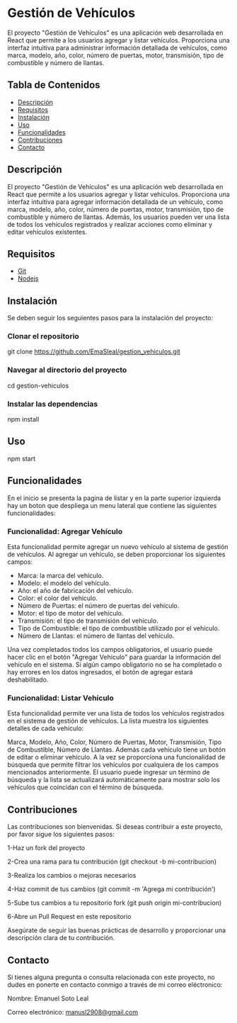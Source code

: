 # Gestión de Vehículos

El proyecto "Gestión de Vehículos" es una aplicación web desarrollada en React que permite a los usuarios agregar y listar vehículos. Proporciona una interfaz intuitiva para administrar información detallada de vehículos, como marca, modelo, año, color, número de puertas, motor, transmisión, tipo de combustible y número de llantas.

## Tabla de Contenidos

- [Descripción](#descripción)
- [Requisitos](#requisitos)
- [Instalación](#instalación)
- [Uso](#uso)
- [Funcionalidades](#funcionalidades)
- [Contribuciones](#contribuciones)
- [Contacto](#contacto)

## Descripción

El proyecto "Gestión de Vehículos" es una aplicación web desarrollada en React que permite a los usuarios agregar y listar vehículos. Proporciona una interfaz intuitiva para agregar información detallada de un vehículo, como marca, modelo, año, color, número de puertas, motor, transmisión, tipo de combustible y número de llantas. Además, los usuarios pueden ver una lista de todos los vehículos registrados y realizar acciones como eliminar y editar vehículos existentes.

## Requisitos

- [Git](https://git-scm.com/downloads)
- [Nodejs](https://nodejs.org/es)

## Instalación

Se deben seguir los seguientes pasos para la instalación del proyecto:


### Clonar el repositorio
git clone https://github.com/EmaSleal/gestion_vehiculos.git

### Navegar al directorio del proyecto
cd gestion-vehiculos

### Instalar las dependencias
npm install

## Uso
npm start

## Funcionalidades

En el inicio se presenta la pagina de listar y en la parte superior izquierda hay un boton que despliega un menu lateral que contiene las siguientes funcionalidades:

### Funcionalidad: Agregar Vehículo
Esta funcionalidad permite agregar un nuevo vehículo al sistema de gestión de vehículos. Al agregar un vehículo, se deben proporcionar los siguientes campos:

- Marca: la marca del vehículo.
- Modelo: el modelo del vehículo.
- Año: el año de fabricación del vehículo.
- Color: el color del vehículo.
- Número de Puertas: el número de puertas del vehículo.
- Motor: el tipo de motor del vehículo.
- Transmisión: el tipo de transmisión del vehículo.
- Tipo de Combustible: el tipo de combustible utilizado por el vehículo.
- Número de Llantas: el número de llantas del vehículo.

Una vez completados todos los campos obligatorios, el usuario puede hacer clic en el botón "Agregar Vehículo" para guardar la información del vehículo en el sistema. Si algún campo obligatorio no se ha completado o hay errores en los datos ingresados, el botón de agregar estará deshabilitado.

### Funcionalidad: Listar Vehículo
Esta funcionalidad permite ver una lista de todos los vehículos registrados en el sistema de gestión de vehículos. La lista muestra los siguientes detalles de cada vehículo:

Marca, Modelo, Año, Color, Número de Puertas, Motor, Transmisión, Tipo de Combustible, Número de Llantas.
Además cada vehículo tiene un botón de editar o eliminar vehículo. A la vez se proporciona una funcionalidad de búsqueda que permite filtrar los vehículos por cualquiera de los campos mencionados anteriormente. El usuario puede ingresar un término de búsqueda y la lista se actualizará automáticamente para mostrar solo los vehículos que coincidan con el término de búsqueda.


## Contribuciones

Las contribuciones son bienvenidas. Si deseas contribuir a este proyecto, por favor sigue los siguientes pasos:

1-Haz un fork del proyecto

2-Crea una rama para tu contribución (git checkout -b mi-contribucion)

3-Realiza los cambios o mejoras necesarios

4-Haz commit de tus cambios (git commit -m 'Agrega mi contribución')

5-Sube tus cambios a tu repositorio fork (git push origin mi-contribucion)

6-Abre un Pull Request en este repositorio

Asegúrate de seguir las buenas prácticas de desarrollo y proporcionar una descripción clara de tu contribución.

## Contacto

Si tienes alguna pregunta o consulta relacionada con este proyecto, no dudes en ponerte en contacto conmigo a través de mi correo eléctronico:

Nombre: Emanuel Soto Leal

Correo electrónico: manusl2908@gmail.com 
